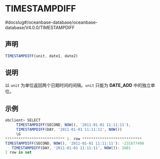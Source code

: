 TIMESTAMPDIFF 
==================================
#docslug#/oceanbase-database/oceanbase-database/V4.0.0/TIMESTAMPDIFF


声明 
-----------------------

```javascript
TIMESTAMPDIFF(unit, date1, date2)
```



说明 
-----------------------

以 `unit` 为单位返回两个日期时间的间隔。`unit` 只能为 **DATE_ADD** 中的独立单位。

示例 
-----------------------

```javascript
obclient> SELECT
     TIMESTAMPDIFF(SECOND, NOW(), '2011-01-01 11:11:11'),
     TIMESTAMPDIFF(DAY, '2011-01-01 11:11:11', NOW())
     \G
*************************** 1. row ***************************
TIMESTAMPDIFF(SECOND, NOW(), '2011-01-01 11:11:11'): -231677498
   TIMESTAMPDIFF(DAY, '2011-01-01 11:11:11', NOW()): 2681
1 row in set 
```


